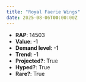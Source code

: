 ```yaml
---
title: "Royal Faerie Wings"
date: 2025-08-06T00:00:00Z
---
```

- **RAP**: 14503
- **Value**: -1
- **Demand level**: -1
- **Trend**: -1
- **Projected?**: True
- **Hyped?**: True
- **Rare?**: True
